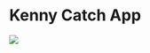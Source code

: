# Kenny Catch App

![](https://github.com/fatihoguuz/kennyCatch.game/blob/main/github/ezgif.com-video-to-gif.gif?raw=true)